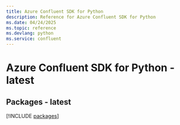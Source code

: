 ```yaml
---
title: Azure Confluent SDK for Python
description: Reference for Azure Confluent SDK for Python
ms.date: 04/24/2025
ms.topic: reference
ms.devlang: python
ms.service: confluent
---
```

# Azure Confluent SDK for Python - latest
## Packages - latest
[!INCLUDE [packages](confluent-index.md)]